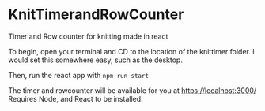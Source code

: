 # KnitTimerandRowCounter
Timer and Row counter for knitting made in react


To begin, open your terminal and CD to the location of the knittimer folder. I would set this somewhere easy, such as the desktop.<br/>

Then, run the react app with ```npm run start```

The timer and rowcounter will be available for you at [https://localhost:3000/](https://localhost:3000/)<br/>
Requires Node, and React to be installed.
